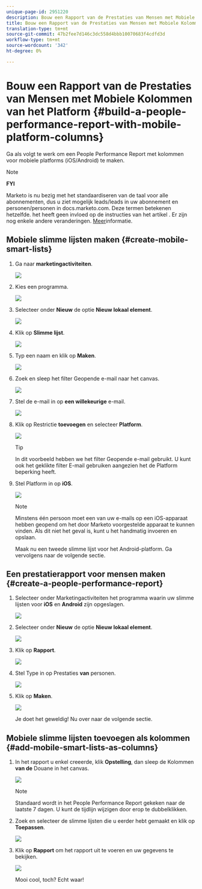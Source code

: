 ```yaml
---
unique-page-id: 2951220
description: Bouw een Rapport van de Prestaties van Mensen met Mobiele Kolommen van het Platform - Marketo Docs - de Documentatie van het Product
title: Bouw een Rapport van de Prestaties van Mensen met Mobiele Kolommen van het Platform
translation-type: tm+mt
source-git-commit: 47b2fee7d146c3dc558d4bbb10070683f4cdfd3d
workflow-type: tm+mt
source-wordcount: '342'
ht-degree: 0%

---
```



# Bouw een Rapport van de Prestaties van Mensen met Mobiele Kolommen van het Platform {#build-a-people-performance-report-with-mobile-platform-columns}

Ga als volgt te werk om een People Performance Report met kolommen voor mobiele platforms (iOS/Android) te maken.

>[!NOTE]
>
>**FYI**
>
>Marketo is nu bezig met het standaardiseren van de taal voor alle abonnementen, dus u ziet mogelijk leads/leads in uw abonnement en personen/personen in docs.marketo.com. Deze termen betekenen hetzelfde. het heeft geen invloed op de instructies van het artikel . Er zijn nog enkele andere veranderingen. [Meer](http://docs.marketo.com/display/DOCS/Updates+to+Marketo+Terminology)informatie.

## Mobiele slimme lijsten maken {#create-mobile-smart-lists}

1. Ga naar **marketingactiviteiten**.

   ![](assets/ma.png)

1. Kies een programma.

   ![](assets/two-1.png)

1. Selecteer onder **Nieuw** de optie **Nieuw lokaal element**.

   ![](assets/three-1.png)

1. Klik op **Slimme lijst**.

   ![](assets/four-1.png)

1. Typ een naam en klik op **Maken**.

   ![](assets/five-1.png)

1. Zoek en sleep het filter Geopende e-mail naar het canvas.

   ![](assets/six-1.png)

1. Stel de e-mail in op **een willekeurige** e-mail.

   ![](assets/seven.png)

1. Klik op Restrictie **toevoegen** en selecteer **Platform**.

   ![](assets/eight.png)

   >[!TIP]
   >
   >In dit voorbeeld hebben we het filter Geopende e-mail gebruikt. U kunt ook het geklikte filter E-mail gebruiken aangezien het de Platform beperking heeft.

1. Stel Platform in op **iOS**.

   ![](assets/nine.png)

   >[!NOTE]
   >
   >Minstens één persoon moet een van uw e-mails op een iOS-apparaat hebben geopend om het door Marketo voorgestelde apparaat te kunnen vinden. Als dit niet het geval is, kunt u het handmatig invoeren en opslaan.

   Maak nu een tweede slimme lijst voor het Android-platform. Ga vervolgens naar de volgende sectie.

## Een prestatierapport voor mensen maken {#create-a-people-performance-report}

1. Selecteer onder Marketingactiviteiten het programma waarin uw slimme lijsten voor **iOS** en **Android** zijn opgeslagen.

   ![](assets/ten.png)

1. Selecteer onder **Nieuw** de optie **Nieuw lokaal element**.

   ![](assets/eleven.png)

1. Klik op **Rapport**.

   ![](assets/twelve.png)

1. Stel Type in op Prestaties **van** personen.

   ![](assets/thirteen.png)

1. Klik op **Maken**.

   ![](assets/fourteen.png)

   Je doet het geweldig! Nu over naar de volgende sectie.

## Mobiele slimme lijsten toevoegen als kolommen {#add-mobile-smart-lists-as-columns}

1. In het rapport u enkel creeerde, klik **Opstelling**, dan sleep de Kolommen **van de** Douane in het canvas.

   ![](assets/fifteen.png)

   >[!NOTE]
   >
   >Standaard wordt in het People Performance Report gekeken naar de laatste 7 dagen. U kunt de tijdlijn wijzigen door erop te dubbelklikken.

1. Zoek en selecteer de slimme lijsten die u eerder hebt gemaakt en klik op **Toepassen**.

   ![](assets/sixteen.png)

1. Klik op **Rapport** om het rapport uit te voeren en uw gegevens te bekijken.

   ![](assets/seventeen.png)

   Mooi cool, toch? Echt waar!

